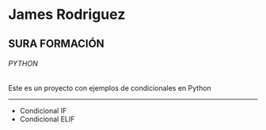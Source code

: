 # James Rodriguez
## SURA FORMACIÓN
###### PYTHON
Este es un proyecto con ejemplos de condicionales en Python
***
- Condicional IF
- Condicional ELIF
